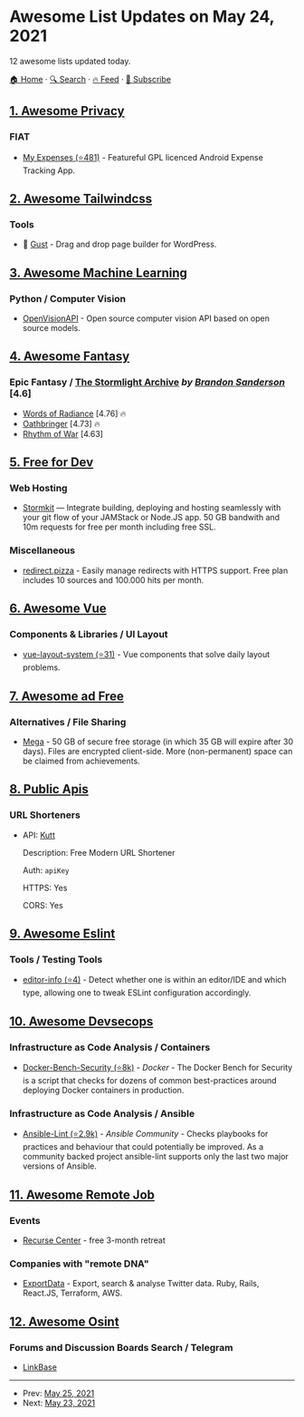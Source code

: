 # Awesome List Updates on May 24, 2021

12 awesome lists updated today.

[🏠 Home](/README.md) · [🔍 Search](https://test.trackawesomelist.com/search/) · [🔥 Feed](https://test.trackawesomelist.com/rss.xml) · [📮 Subscribe](https://trackawesomelist.us17.list-manage.com/subscribe?u=d2f0117aa829c83a63ec63c2f&id=36a103854c)



## [1. Awesome Privacy](/content/pluja/awesome-privacy/README.md)

### FIAT

*   [My Expenses (⭐481)](https://github.com/mtotschnig/MyExpenses) - Featureful GPL licenced Android Expense Tracking App.

## [2. Awesome Tailwindcss](/content/aniftyco/awesome-tailwindcss/README.md)

### Tools

*   💼 [Gust](https://www.getgust.com) - Drag and drop page builder for WordPress.

## [3. Awesome Machine Learning](/content/josephmisiti/awesome-machine-learning/README.md)

### Python / Computer Vision

*   [OpenVisionAPI](https://github.com/openvisionapi) - Open source computer vision API based on open source models.

## [4. Awesome Fantasy](/content/RichardLitt/awesome-fantasy/README.md)

### Epic Fantasy / [The Stormlight Archive](https://en.wikipedia.org/wiki/The_Stormlight_Archive)     *by [Brandon Sanderson](https://en.wikipedia.org/wiki/Brandon_Sanderson)*   \[4.6]

*   [Words of Radiance](https://www.goodreads.com/book/show/17332218-words-of-radiance) \[4.76] :fire:
*   [Oathbringer](https://www.goodreads.com/book/show/34002132-oathbringer) \[4.73] :fire:
*   [Rhythm of War](https://www.goodreads.com/book/show/49021976-rhythm-of-war) \[4.63]

## [5. Free for Dev](/content/ripienaar/free-for-dev/README.md)

### Web Hosting

*   [Stormkit](https://stormkit.io/) — Integrate building, deploying and hosting seamlessly with your git flow of your JAMStack or Node.JS app. 50 GB bandwith and 10m requests for free per month including free SSL.

### Miscellaneous

*   [redirect.pizza](https://redirect.pizza/) - Easily manage redirects with HTTPS support. Free plan includes 10 sources and 100.000 hits per month.

## [6. Awesome Vue](/content/vuejs/awesome-vue/README.md)

### Components & Libraries / UI Layout

*   [vue-layout-system (⭐31)](https://github.com/leeboyin/vue-layout-system) - Vue components that solve daily layout problems.

## [7. Awesome ad Free](/content/johnjago/awesome-ad-free/README.md)

### Alternatives / File Sharing

*   [Mega](https://mega.nz/) - 50 GB of secure free storage (in which 35 GB will expire after 30 days). Files are encrypted client-side. More (non-permanent) space can be claimed from achievements.

## [8. Public Apis](/content/public-apis/public-apis/README.md)

### URL Shorteners

- API: [Kutt](https://docs.kutt.it/)

  Description: Free Modern URL Shortener

  Auth: `apiKey`

  HTTPS: Yes

  CORS: Yes



## [9. Awesome Eslint](/content/dustinspecker/awesome-eslint/README.md)

### Tools / Testing Tools

*   [editor-info (⭐4)](https://github.com/fisker/editor-info) - Detect whether one is within an editor/IDE and which type, allowing one to tweak ESLint configuration accordingly.

## [10. Awesome Devsecops](/content/TaptuIT/awesome-devsecops/README.md)

### Infrastructure as Code Analysis / Containers

*   [Docker-Bench-Security (⭐8k)](https://github.com/docker/docker-bench-security) - *Docker* - The Docker Bench for Security is a script that checks for dozens of common best-practices around deploying Docker containers in production.

### Infrastructure as Code Analysis / Ansible

*   [Ansible-Lint (⭐2.9k)](https://github.com/ansible-community/ansible-lint) - *Ansible Community* - Checks playbooks for practices and behaviour that could potentially be improved. As a community backed project ansible-lint supports only the last two major versions of Ansible.

## [11. Awesome Remote Job](/content/lukasz-madon/awesome-remote-job/README.md)

### Events

*   [Recurse Center](https://www.recurse.com/) - free 3-month retreat

### Companies with "remote DNA"

*   [ExportData](https://www.exportdata.io/team) - Export, search & analyse Twitter data. Ruby, Rails, React.JS, Terraform, AWS.

## [12. Awesome Osint](/content/jivoi/awesome-osint/README.md)

### Forums and Discussion Boards Search / Telegram

*   [LinkBase](https://link-base.org/)

---

- Prev: [May 25, 2021](/content/2021/05/25/README.md)
- Next: [May 23, 2021](/content/2021/05/23/README.md)